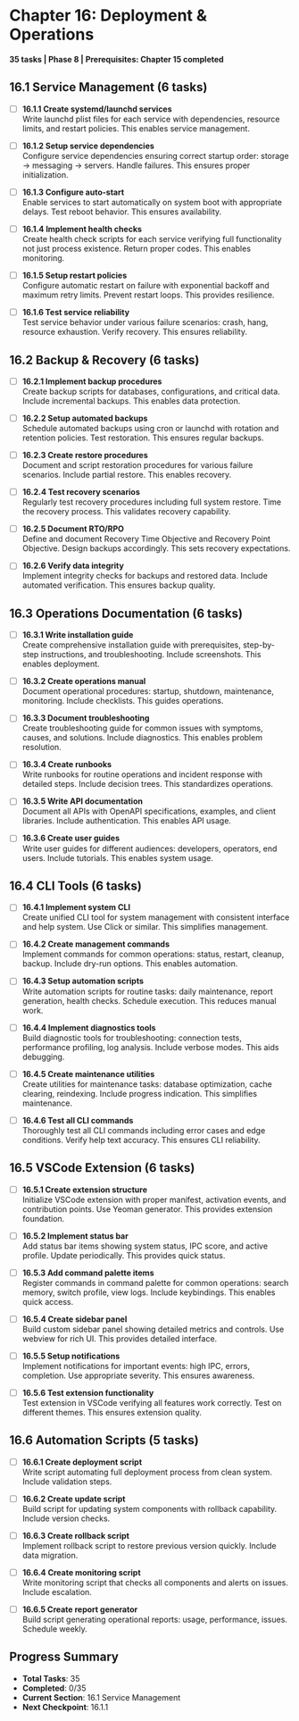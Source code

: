 # Chapter 16: Deployment & Operations
**35 tasks | Phase 8 | Prerequisites: Chapter 15 completed**

## 16.1 Service Management (6 tasks)

- [ ] **16.1.1 Create systemd/launchd services**  
  Write launchd plist files for each service with dependencies, resource limits, and restart policies. This enables service management.

- [ ] **16.1.2 Setup service dependencies**  
  Configure service dependencies ensuring correct startup order: storage → messaging → servers. Handle failures. This ensures proper initialization.

- [ ] **16.1.3 Configure auto-start**  
  Enable services to start automatically on system boot with appropriate delays. Test reboot behavior. This ensures availability.

- [ ] **16.1.4 Implement health checks**  
  Create health check scripts for each service verifying full functionality not just process existence. Return proper codes. This enables monitoring.

- [ ] **16.1.5 Setup restart policies**  
  Configure automatic restart on failure with exponential backoff and maximum retry limits. Prevent restart loops. This provides resilience.

- [ ] **16.1.6 Test service reliability**  
  Test service behavior under various failure scenarios: crash, hang, resource exhaustion. Verify recovery. This ensures reliability.

## 16.2 Backup & Recovery (6 tasks)

- [ ] **16.2.1 Implement backup procedures**  
  Create backup scripts for databases, configurations, and critical data. Include incremental backups. This enables data protection.

- [ ] **16.2.2 Setup automated backups**  
  Schedule automated backups using cron or launchd with rotation and retention policies. Test restoration. This ensures regular backups.

- [ ] **16.2.3 Create restore procedures**  
  Document and script restoration procedures for various failure scenarios. Include partial restore. This enables recovery.

- [ ] **16.2.4 Test recovery scenarios**  
  Regularly test recovery procedures including full system restore. Time the recovery process. This validates recovery capability.

- [ ] **16.2.5 Document RTO/RPO**  
  Define and document Recovery Time Objective and Recovery Point Objective. Design backups accordingly. This sets recovery expectations.

- [ ] **16.2.6 Verify data integrity**  
  Implement integrity checks for backups and restored data. Include automated verification. This ensures backup quality.

## 16.3 Operations Documentation (6 tasks)

- [ ] **16.3.1 Write installation guide**  
  Create comprehensive installation guide with prerequisites, step-by-step instructions, and troubleshooting. Include screenshots. This enables deployment.

- [ ] **16.3.2 Create operations manual**  
  Document operational procedures: startup, shutdown, maintenance, monitoring. Include checklists. This guides operations.

- [ ] **16.3.3 Document troubleshooting**  
  Create troubleshooting guide for common issues with symptoms, causes, and solutions. Include diagnostics. This enables problem resolution.

- [ ] **16.3.4 Create runbooks**  
  Write runbooks for routine operations and incident response with detailed steps. Include decision trees. This standardizes operations.

- [ ] **16.3.5 Write API documentation**  
  Document all APIs with OpenAPI specifications, examples, and client libraries. Include authentication. This enables API usage.

- [ ] **16.3.6 Create user guides**  
  Write user guides for different audiences: developers, operators, end users. Include tutorials. This enables system usage.

## 16.4 CLI Tools (6 tasks)

- [ ] **16.4.1 Implement system CLI**  
  Create unified CLI tool for system management with consistent interface and help system. Use Click or similar. This simplifies management.

- [ ] **16.4.2 Create management commands**  
  Implement commands for common operations: status, restart, cleanup, backup. Include dry-run options. This enables automation.

- [ ] **16.4.3 Setup automation scripts**  
  Write automation scripts for routine tasks: daily maintenance, report generation, health checks. Schedule execution. This reduces manual work.

- [ ] **16.4.4 Implement diagnostics tools**  
  Build diagnostic tools for troubleshooting: connection tests, performance profiling, log analysis. Include verbose modes. This aids debugging.

- [ ] **16.4.5 Create maintenance utilities**  
  Create utilities for maintenance tasks: database optimization, cache clearing, reindexing. Include progress indication. This simplifies maintenance.

- [ ] **16.4.6 Test all CLI commands**  
  Thoroughly test all CLI commands including error cases and edge conditions. Verify help text accuracy. This ensures CLI reliability.

## 16.5 VSCode Extension (6 tasks)

- [ ] **16.5.1 Create extension structure**  
  Initialize VSCode extension with proper manifest, activation events, and contribution points. Use Yeoman generator. This provides extension foundation.

- [ ] **16.5.2 Implement status bar**  
  Add status bar items showing system status, IPC score, and active profile. Update periodically. This provides quick status.

- [ ] **16.5.3 Add command palette items**  
  Register commands in command palette for common operations: search memory, switch profile, view logs. Include keybindings. This enables quick access.

- [ ] **16.5.4 Create sidebar panel**  
  Build custom sidebar panel showing detailed metrics and controls. Use webview for rich UI. This provides detailed interface.

- [ ] **16.5.5 Setup notifications**  
  Implement notifications for important events: high IPC, errors, completion. Use appropriate severity. This ensures awareness.

- [ ] **16.5.6 Test extension functionality**  
  Test extension in VSCode verifying all features work correctly. Test on different themes. This ensures extension quality.

## 16.6 Automation Scripts (5 tasks)

- [ ] **16.6.1 Create deployment script**  
  Write script automating full deployment process from clean system. Include validation steps.

- [ ] **16.6.2 Create update script**  
  Build script for updating system components with rollback capability. Include version checks.

- [ ] **16.6.3 Create rollback script**  
  Implement rollback script to restore previous version quickly. Include data migration.

- [ ] **16.6.4 Create monitoring script**  
  Write monitoring script that checks all components and alerts on issues. Include escalation.

- [ ] **16.6.5 Create report generator**  
  Build script generating operational reports: usage, performance, issues. Schedule weekly.

## Progress Summary
- **Total Tasks**: 35
- **Completed**: 0/35
- **Current Section**: 16.1 Service Management
- **Next Checkpoint**: 16.1.1